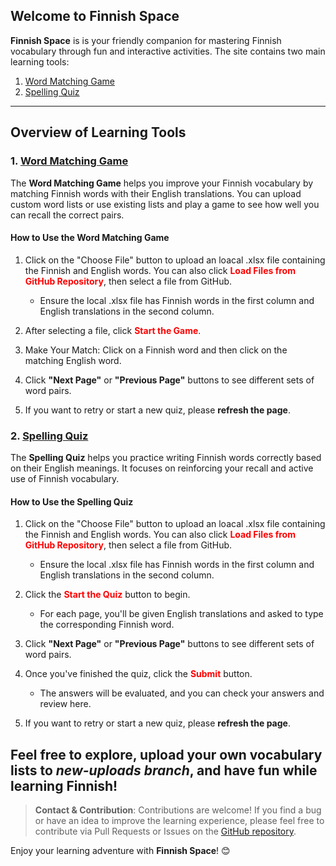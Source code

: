 ## Welcome to Finnish Space

**Finnish Space** is is your friendly companion for mastering Finnish vocabulary through fun and interactive activities. The site contains two main learning tools:

1. [Word Matching Game](https://sylviapotter.github.io/finnish-space/word_matching_game.html)
2. [Spelling Quiz](https://sylviapotter.github.io/finnish-space/finnish_spelling_quiz.html)

---

## Overview of Learning Tools

### 1. [Word Matching Game](https://sylviapotter.github.io/finnish-space/word_matching_game.html)

The **Word Matching Game** helps you improve your Finnish vocabulary by matching Finnish words with their English translations. You can upload custom word lists or use existing lists and play a game to see how well you can recall the correct pairs.

#### **How to Use the Word Matching Game**
1. Click on the "Choose File" button to upload an loacal .xlsx file containing the Finnish and English words. You can also click <span style='color:red;'>**Load Files from GitHub Repository**</span>, then select a file from GitHub.
   - Ensure the local .xlsx file has Finnish words in the first column and English translations in the second column.

2. After selecting a file, click <span style='color:red;'>**Start the Game**</span>.

3. Make Your Match: Click on a Finnish word and then click on the matching English word.

4. Click **"Next Page"** or **"Previous Page"** buttons to see different sets of word pairs.

5. If you want to retry or start a new quiz, please **refresh the page**.


### 2. [Spelling Quiz](https://sylviapotter.github.io/finnish-space/finnish_spelling_quiz.html)

The **Spelling Quiz** helps you practice writing Finnish words correctly based on their English meanings. It focuses on reinforcing your recall and active use of Finnish vocabulary.

#### **How to Use the Spelling Quiz**
1. Click on the "Choose File" button to upload an loacal .xlsx file containing the Finnish and English words. You can also click <span style='color:red;'>**Load Files from GitHub Repository**</span>, then select a file from GitHub.
   - Ensure the local .xlsx file has Finnish words in the first column and English translations in the second column.

2. Click the <span style='color:red;'>**Start the Quiz**</span> button to begin.
   - For each page, you'll be given English translations and asked to type the corresponding Finnish word.

3. Click **"Next Page"** or **"Previous Page"** buttons to see different sets of word pairs.

3. Once you've finished the quiz, click the <span style='color:red;'>**Submit**</span> button.
   - The answers will be evaluated, and you can check your answers and review here.

4. If you want to retry or start a new quiz, please **refresh the page**.



## Feel free to explore, upload your own vocabulary lists to *new-uploads branch*, and have fun while learning Finnish!

> **Contact & Contribution**: Contributions are welcome! If you find a bug or have an idea to improve the learning experience, please feel free to contribute via Pull Requests or Issues on the [GitHub repository](https://github.com/SylviaPotter/finnish-space).

Enjoy your learning adventure with **Finnish Space**! 😊

